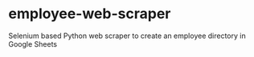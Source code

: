 # employee-web-scraper
Selenium based Python web scraper to create an employee directory in Google Sheets
